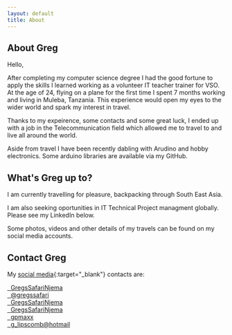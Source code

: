 ```yaml
---
layout: default
title: About
---
```


## About Greg

Hello,  

After completing my computer science degree I had the good fortune to apply the skills I learned working as a volunteer IT teacher trainer for VSO. 
At the age of 24, flying on a plane for the first time I spent 7 months working and living in Muleba, Tanzania.
This experience would open my eyes to the wider world and spark my interest in travel.  
  
Thanks to my expeirence, some contacts and some great luck, I ended up with a job in the Telecommunication field which allowed me
to travel to and live all around the world.  

Aside from travel I have been recently dabling with Arudino and hobby electronics. Some arduino libraries are available via my GitHub. 

## What's Greg up to?  
  
I am currently travelling for pleasure, backpacking through South East Asia.  

I am also seeking oportunities in IT Technical Project managment globally.  Please see my LinkedIn below.  

Some photos, videos and other details of my travels can be found on my social media accounts.   

## Contact Greg

My [social media](www.lipscomb.ca){:target="_blank"} contacts are:

<a href="https://www.youtube.com/channel/UCoP--yoNLIEuywh3392eX9g" target="_blank"><i class="fa fa-tags fa-youtube-play fa-lg" aria-hidden="true"></i>&nbsp; GregsSafariNjema</a>  
<a href="https://twitter.com/gregssafari" target="_blank"><i class="fa fa-tags fa-twitter fa-lg" aria-hidden="true" ></i>&nbsp; @gregssafari</a>  
<a href="https://www.instagram.com/_u/gregssafarinjema/" target="_blank"><i class="fa fa-tags fa-instagram fa-lg" aria-hidden="true"></i>&nbsp; GregsSafariNjema</a>  
<a href="https://ca.linkedin.com/in/gregorylipscomb" target="_blank"><i class="fa fa-tags fa-linkedin-square fa-lg" aria-hidden="true"></i>&nbsp; GregsSafariNjema</a>  
<a href="https://github.com/gpmaxx/" target="_blank"><i class="fa fa-tags fa-github fa-lg" aria-hidden="true"></i>&nbsp; gpmaxx</a>  
<a href="mailto:g_lipscomb@hotmail.com"><i class="fa fa-tags fa-at fa-lg" aria-hidden="true"></i>&nbsp; g_lipscomb@hotmail</a>  




